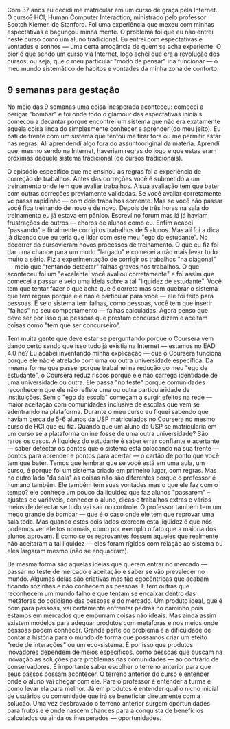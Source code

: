 Com 37 anos eu decidí me matricular em um curso de graça pela Internet. O curso? HCI, Human Computer Interaction, ministrado pelo professor Scotch Klemer, de Stanford. Foi uma experiência que mexeu com minhas espectativas e bagunçou minha mente. O problema foi que eu não entrei neste curso como um aluno tradicional. Eu entrei com espectativas e vontades e sonhos — uma certa arrogância de quem se acha experiente. O pior é que sendo um curso via Internet, logo achei que era a revolução dos cursos, ou seja, que o meu particular "modo de pensar" iria funcionar — o meu mundo sistemático de hábitos e vontades da minha zona de conforto.  

## 9 semanas para gestação 

No meio das 9 semanas uma coisa inesperada aconteceu: comecei a perigar "bombar" e foi onde todo o glamour das espectativas iniciais começou a decantar porque encontrei um sistema que não era exatamente aquela coisa linda do simplesmente conhecer e aprender (do meu jeito). Eu batí de frente com um sistema que tentou me tirar fora ou me permitir estar nas regras. Alí aprendendí algo fora do assuntooriginal da matéria. Aprendí que, mesmo sendo na Internet, haveriam regras do jogo e que estas eram próximas daquele sistema tradicional (de cursos tradicionais). 


O episódio específico que me ensinou as regras foi a experiência de correção de trabalhos. Antes das correções você é submetido a um treinamento onde tem que avaliar trabalhos. A sua avaliação tem que bater com outras correções previamente validadas. Se você avaliar corretamente vc passa rapidinho — com dois trabalhos somente. Mas se você não passar você fica treinando de novo e de novo. Depois de três horas na sala do treinamento eu já estava em pânico. Escreví no forum mas lá já haviam frustrações de outros — choros de alunos como eu. Enfim acabei "passando" e finalmente corrigí os trabalhos de 5 alunos. Mas alí foi a dica já dizendo que eu teria que lidar com este meu "ego do estudante". No decorrer do cursovieram novos processos de treinamento. O que eu fiz foi dar uma chance para um modo "largado" e comecei a não mais levar tudo muito a sério. Fiz a experimentação de corrigir os trabalhos "na diagonal" — meio que "tentando detectar" falhas graves nos trabalhos. O que aconteceu foi um "excelente! você avaliou corretamente" e foi assim que comecei a passar e veio uma ideia sobre a tal "liquidez de estudante". Você tem que tentar fazer o que acha que é correto mas sem quebrar o sistema que tem regras porque ele não é particular para você — ele foi feito para pessoas. E se o sistema tem falhas, como pessoas, você tem que inserir "falhas" no seu comportamento — falhas calculadas. Agora penso que deve ser por isso que pessoas que prestam concurso dizem e aceitam coisas como "tem que ser concurseiro". 

Tem muita gente que deve estar se perguntando porque o Coursera vem dando certo sendo que isso tudo já existia na Internet — estamos no EAD 4.0 né? Eu acabei inventando minha explicação — que o Coursera funciona porque ele não é atrelado com uma ou outra universidade específica. Da mesma forma que passei porque trabalhei na redução do meu "ego de estudante", o Coursera reduz riscos porque ele não carrega identidade de uma universidade ou outra. Ele passa "no teste" porque comunidades reconhecem que ele não reflete uma ou outra particularidade de instituições. Sem o "ego da escola" começam a surgir efeitos na rede — maior aceitação com comunidades inclusive de escolas que vem se adentrando na plataforma. Durante o meu curso eu fiquei sabendo que haviam cerca de 5-6 alunos da USP matriculados no Coursera no mesmo curso de HCI que eu fiz. Quando que um aluno da USP se matricularia em um curso se a plataforma online fosse de uma outra universidade? São raros os casos.
A liquidez do estudante é saber errar confiante e acertante — saber detectar os pontos que o sistema está colocando na sua frente — pontos para aprender e pontos para acertar — o cartão de ponto que você tem que bater. Temos que lembrar que se você está em uma aula, um curso, é porque foi um sistema criado em primeiro lugar, com regras. Mas no outro lado "da sala" as coisas não são diferentes porque o professor é humano também. Ele também tem suas vontades mas o que ele faz com o tempo? ele conheçe um pouco da liquidez que faz alunos "passarem" – ajustes de variáveis, conhecer o aluno, dicas e trabalhos extras e vários meios de detectar se tudo vai sair no controle. O professor também tem um medo grande de bombar — que é o caso onde ele tem que reprovar uma sala toda. Mas quando estes dois lados exercem esta liquidez é que nós podemos ver efeitos normais, como por exemplo o fato que a maioria dos alunos aprovam. É como se os reprovantes fossem aqueles que realmente não aceitaram a tal liquidez — eles foram rígidos com relação ao sistema ou eles largaram mesmo (não se enquadram).

Da mesma forma são aquelas ideias que querem entrar no mercado — passar no teste de mercado e aceitação e saber se vão prevalecer no mundo. Algumas delas são criativas mas tão egocêntricas que acabam ficando sozinhas e não conhecem as pessoas. E tem outras que reconhecem um mundo falho e que tentam se encaixar dentro das metáforas do cotidiano das pessoas e do mercado. Um produto ideal, que é bom para pessoas, vai certamente enfrentar pedras no caminho pois estamos em mercados que empurram coisas não ideais. Mas ainda assim existem modelos para adequar produtos com metáforas e nos meios onde pessoas podem conhecer. Grande parte do problema é a dificuldade de contar a história para o mundo de forma que possamos criar um efeito "rede de interações" ou um eco-sistema. É por isso que produtos inovadores dependem de meios específicos, como pessoas que buscam na inovação as soluções para problemas nas comunidades — ao contrário de conservadores. É importante saber escolher o terreno anterior para que seus passos possam acontecer. O terreno anterior do curso é entender onde o aluno vai chegar com ele. Para o professor é entender a turma e como levar ela para melhor. Já em produtos é entender qual o nicho inicial de usuários ou comunidade que irá se beneficiar diretamente com a solução. Uma vez desbravado o terreno anterior surgem oportunidades para frutos e é onde nascem chances para a conquista de benefícios calculados ou ainda os inesperados — oportunidades. 



